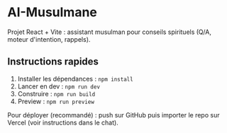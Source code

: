 # AI-Musulmane

Projet React + Vite : assistant musulman pour conseils spirituels (Q/A, moteur d'intention, rappels).

## Instructions rapides

1. Installer les dépendances : `npm install`
2. Lancer en dev : `npm run dev`
3. Construire : `npm run build`
4. Preview : `npm run preview`

Pour déployer (recommandé) : push sur GitHub puis importer le repo sur Vercel (voir instructions dans le chat).

